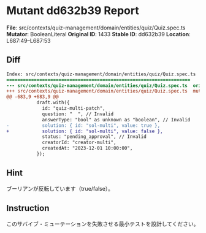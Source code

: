# Mutant dd632b39 Report

**File**: src/contexts/quiz-management/domain/entities/quiz/Quiz.spec.ts
**Mutator**: BooleanLiteral
**Original ID**: 1433
**Stable ID**: dd632b39
**Location**: L687:49–L687:53

## Diff

```diff
Index: src/contexts/quiz-management/domain/entities/quiz/Quiz.spec.ts
===================================================================
--- src/contexts/quiz-management/domain/entities/quiz/Quiz.spec.ts	original
+++ src/contexts/quiz-management/domain/entities/quiz/Quiz.spec.ts	mutated #1433
@@ -683,9 +683,9 @@
           draft.with({
             id: "quiz-multi-patch",
             question: "  ", // Invalid
             answerType: "bool" as unknown as "boolean", // Invalid
-            solution: { id: "sol-multi", value: true },
+            solution: { id: "sol-multi", value: false },
             status: "pending_approval", // Invalid
             creatorId: "creator-multi",
             createdAt: "2023-12-01 10:00:00",
           });
```

## Hint

ブーリアンが反転しています（true/false）。

## Instruction

このサバイブ・ミューテーションを失敗させる最小テストを設計してください。
